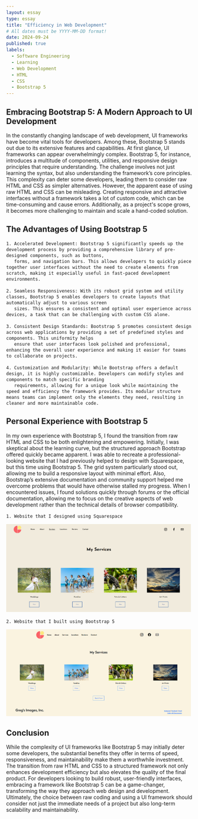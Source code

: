 ```yaml
---
layout: essay
type: essay
title: "Efficiency in Web Development"
# All dates must be YYYY-MM-DD format!
date: 2024-09-24
published: true
labels:
  - Software Engineering
  - Learning
  - Web Development
  - HTML
  - CSS
  - Bootstrap 5
---
```


## Embracing Bootstrap 5: A Modern Approach to UI Development

In the constantly changing landscape of web development, UI frameworks have become vital tools for developers. Among these, Bootstrap 5 stands out due to its extensive features and capabilities. At first glance, UI frameworks can appear overwhelmingly complex. Bootstrap 5, for instance, introduces a multitude of components, utilities, and responsive design principles that require understanding. The challenge involves not just learning the syntax, but also understanding the framework’s core principles. This complexity can deter some developers, leading them to consider raw HTML and CSS as simpler alternatives. However, the apparent ease of using raw HTML and CSS can be misleading. Creating responsive and attractive interfaces without a framework takes a lot of custom code, which can be time-consuming and cause errors. Additionally, as a project's scope grows, it becomes more challenging to maintain and scale a hand-coded solution.

## The Advantages of Using Bootstrap 5

    1. Accelerated Development: Bootstrap 5 significantly speeds up the development process by providing a comprehensive library of pre-designed components, such as buttons, 
       forms, and navigation bars. This allows developers to quickly piece together user interfaces without the need to create elements from scratch, making it especially useful in fast-paced development environments.

    2. Seamless Responsiveness: With its robust grid system and utility classes, Bootstrap 5 enables developers to create layouts that automatically adjust to various screen 
       sizes. This ensures a consistent and optimal user experience across devices, a task that can be challenging with custom CSS alone.

    3. Consistent Design Standards: Bootstrap 5 promotes consistent design across web applications by providing a set of predefined styles and components. This uniformity helps 
       ensure that user interfaces look polished and professional, enhancing the overall user experience and making it easier for teams to collaborate on projects.

    4. Customization and Modularity: While Bootstrap offers a default design, it is highly customizable. Developers can modify styles and components to match specific branding 
       requirements, allowing for a unique look while maintaining the speed and efficiency the framework provides. Its modular structure means teams can implement only the elements they need, resulting in cleaner and more maintainable code.

## Personal Experience with Bootstrap 5

In my own experience with Bootstrap 5, I found the transition from raw HTML and CSS to be both enlightening and empowering. Initially, I was skeptical about the learning curve, but the structured approach Bootstrap offered quickly became apparent. I was able to recreate a professional-looking website that I had previously helped to design with Squarespace, but this time using Bootstrap 5. The grid system particularly stood out, allowing me to build a responsive layout with minimal effort. Also, Bootstrap’s extensive documentation and community support helped me overcome problems that would have otherwise stalled my progress. When I encountered issues, I found solutions quickly through forums or the official documentation, allowing me to focus on the creative aspects of web development rather than the technical details of browser compatibility. 

    1. Website that I designed using Squarespace
<img width="500px" class="rounded float-start pe-4" src="../img/ui-frameworks/UI_FW_2.png">

    2. Website that I built using Bootstrap 5
<img width="500px" class="rounded float-start pe-4" src="../img/ui-frameworks/UI_FW_1.png">

## Conclusion

While the complexity of UI frameworks like Bootstrap 5 may initially deter some developers, the substantial benefits they offer in terms of speed, responsiveness, and maintainability make them a worthwhile investment. The transition from raw HTML and CSS to a structured framework not only enhances development efficiency but also elevates the quality of the final product. For developers looking to build robust, user-friendly interfaces, embracing a framework like Bootstrap 5 can be a game-changer, transforming the way they approach web design and development. Ultimately, the choice between raw coding and using a UI framework should consider not just the immediate needs of a project but also long-term scalability and maintainability.